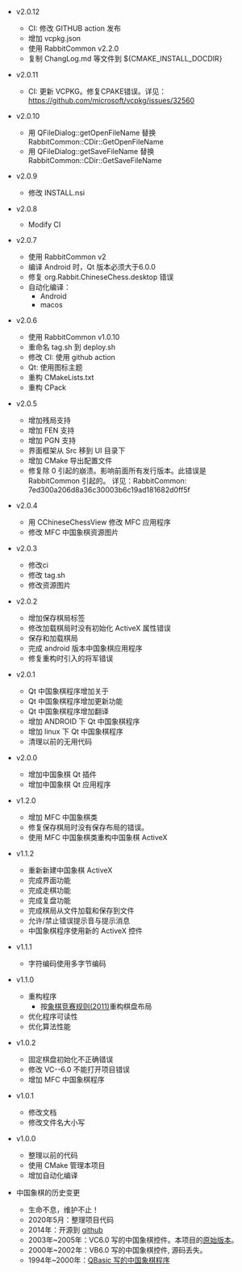 - v2.0.12
  - CI: 修改 GITHUB action 发布
  - 增加 vcpkg.json
  - 使用 RabbitCommon v2.2.0
  - 复制 ChangLog.md 等文件到 ${CMAKE_INSTALL_DOCDIR}
  
- v2.0.11
  - CI: 更新 VCPKG。修复CPAKE错误。详见： https://github.com/microsoft/vcpkg/issues/32560

- v2.0.10
  - 用 QFileDialog::getOpenFileName 替换 RabbitCommon::CDir::GetOpenFileName
  - 用 QFileDialog::getSaveFileName 替换 RabbitCommon::CDir::GetSaveFileName

- v2.0.9
  - 修改 INSTALL.nsi

- v2.0.8
  - Modify CI

- v2.0.7
  - 使用 RabbitCommon v2
  - 编译 Android 时，Qt 版本必须大于6.0.0
  - 修复 org.Rabbit.ChineseChess.desktop 错误
  - 自动化编译：
    - Android
    - macos

- v2.0.6
  - 使用 RabbitCommon v1.0.10
  - 重命名 tag.sh 到 deploy.sh
  - 修改 CI: 使用 github action
  - Qt: 使用图标主题
  - 重构 CMakeLists.txt
  - 重构 CPack

- v2.0.5
  - 增加残局支持
  - 增加 FEN 支持
  - 增加 PGN 支持
  - 界面框架从 Src 移到 UI 目录下
  - 增加 CMake 导出配置文件
  - 修复除 0 引起的崩溃。影响前面所有发行版本。此错误是 RabbitCommon 引起的。
    详见：RabbitCommon: 7ed300a206d8a36c30003b6c19ad181682d0ff5f

- v2.0.4
  - 用 CChineseChessView 修改 MFC 应用程序
  - 修改 MFC 中国象棋资源图片

- v2.0.3
  - 修改ci
  - 修改 tag.sh
  - 修改资源图片
  
- v2.0.2
  - 增加保存棋局标签
  - 修改加载棋局时没有初始化 ActiveX 属性错误
  - 保存和加载棋局
  - 完成 android 版本中国象棋应用程序
  - 修复重构时引入的将军错误

- v2.0.1
  - Qt 中国象棋程序增加关于
  - Qt 中国象棋程序增加更新功能
  - Qt 中国象棋程序增加翻译
  - 增加 ANDROID 下 Qt 中国象棋程序
  - 增加 linux 下 Qt 中国象棋程序
  - 清理以前的无用代码
  
- v2.0.0
  - 增加中国象棋 Qt 插件
  - 增加中国象棋 Qt 应用程序

- v1.2.0
  - 增加 MFC 中国象棋类
  - 修复保存棋局时没有保存布局的错误。
  - 使用 MFC 中国象棋类重构中国象棋 ActiveX

- v1.1.2
  - 重新新建中国象棋 ActiveX
  - 完成界面功能
  - 完成走棋功能
  - 完成复盘功能
  - 完成棋局从文件加载和保存到文件
  - 允许/禁止错误提示音与提示消息
  - 中国象棋程序使用新的 ActiveX 控件

- v1.1.1
  - 字符编码使用多字节编码
 
- v1.1.0
  - 重构程序
    - 按[象棋竞赛规则(2011)](Documents/ChineseChessRule2011.pdf)重构棋盘布局
  - 优化程序可读性
  - 优化算法性能

- v1.0.2
  - 固定棋盘初始化不正确错误
  - 修改 VC--6.0 不能打开项目错误
  - 增加 MFC 中国象棋程序

- v1.0.1
  - 修改文档
  - 修改文件名大小写

- v1.0.0
  - 整理以前的代码
  - 使用 CMake 管理本项目
  - 增加自动化编译

- 中国象棋的历史变更
  - 生命不息，维护不止！
  - 2020年5月：整理项目代码
  - 2014年：开源到 [github](https://github.com/KangLin/ChineseChessControl/)
  - 2003年~2005年：VC6.0 写的中国象棋控件。本项目的[原始版本](https://github.com/KangLin/pre2006/tree/master/Programe/VC/%E4%B8%AD%E5%9B%BD%E8%B1%A1%E6%A3%8B%E6%8E%A7%E4%BB%B6)。
  - 2000年~2002年：VB6.0 写的中国象棋控件, 源码丢失。
  - 1994年~2000年：[QBasic 写的中国象棋程序](https://github.com/KangLin/pre2006/tree/master/Programe/VB/XQ)
